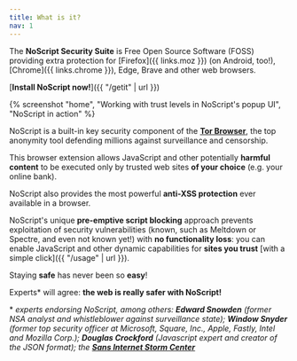 ```yaml
---
title: What is it?
nav: 1
---
```


The __NoScript Security Suite__ is Free Open Source Software (FOSS) providing extra protection for [Firefox]({{ links.moz }}) (on Android, too!), [Chrome]({{ links.chrome }}), Edge, Brave
and other web browsers.

[__Install NoScript now!__]({{ "/getit" | url }})


{% screenshot "home", "Working with trust levels in NoScript's popup UI", "NoScript in action" %}

NoScript is a built-in key security component of the [__Tor Browser__](https://torproject.org), the top anonymity tool defending millions against surveillance and censorship.

This browser extension allows JavaScript and other potentially __harmful content__ to be executed only by trusted web sites __of your choice__ (e.g. your online bank).

NoScript also provides the most powerful __anti-XSS protection__ ever available in a browser.

NoScript's unique __pre-emptive script blocking__ approach prevents exploitation of security vulnerabilities (known, such as Meltdown or Spectre, and even not known yet!) with __no functionality loss__:
you can enable JavaScript and other dynamic capabilities for __sites you trust__ [with a simple click]({{ "/usage" | url }}).

Staying __safe__ has never been so __easy__!

Experts* will agree: __the web is really safer with NoScript!__

\* _experts endorsing NoScript, among others: __Edward Snowden__ (former NSA analyst and whistleblower against surveillance state); __Window Snyder__ (former top security officer at Microsoft, Square, Inc., Apple, Fastly, Intel and Mozilla Corp.); __Douglas Crockford__ (Javascript expert and creator of the JSON format); the [__Sans Internet Storm Center__](https://isc.sans.edu/)_

